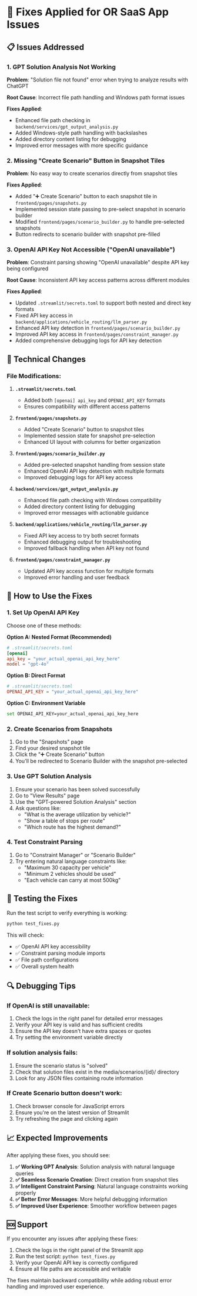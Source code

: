 # 🔧 Fixes Applied for OR SaaS App Issues

## 📋 Issues Addressed

### 1. **GPT Solution Analysis Not Working**
**Problem**: "Solution file not found" error when trying to analyze results with ChatGPT

**Root Cause**: Incorrect file path handling and Windows path format issues

**Fixes Applied**:
- Enhanced file path checking in `backend/services/gpt_output_analysis.py`
- Added Windows-style path handling with backslashes
- Added directory content listing for debugging
- Improved error messages with more specific guidance

### 2. **Missing "Create Scenario" Button in Snapshot Tiles**
**Problem**: No easy way to create scenarios directly from snapshot tiles

**Fixes Applied**:
- Added "➕ Create Scenario" button to each snapshot tile in `frontend/pages/snapshots.py`
- Implemented session state passing to pre-select snapshot in scenario builder
- Modified `frontend/pages/scenario_builder.py` to handle pre-selected snapshots
- Button redirects to scenario builder with snapshot pre-filled

### 3. **OpenAI API Key Not Accessible ("OpenAI unavailable")**
**Problem**: Constraint parsing showing "OpenAI unavailable" despite API key being configured

**Root Cause**: Inconsistent API key access patterns across different modules

**Fixes Applied**:
- Updated `.streamlit/secrets.toml` to support both nested and direct key formats
- Fixed API key access in `backend/applications/vehicle_routing/llm_parser.py`
- Enhanced API key detection in `frontend/pages/scenario_builder.py`
- Improved API key access in `frontend/pages/constraint_manager.py`
- Added comprehensive debugging logs for API key detection

## 🔧 Technical Changes

### File Modifications:

1. **`.streamlit/secrets.toml`**
   - Added both `[openai] api_key` and `OPENAI_API_KEY` formats
   - Ensures compatibility with different access patterns

2. **`frontend/pages/snapshots.py`**
   - Added "Create Scenario" button to snapshot tiles
   - Implemented session state for snapshot pre-selection
   - Enhanced UI layout with columns for better organization

3. **`frontend/pages/scenario_builder.py`**
   - Added pre-selected snapshot handling from session state
   - Enhanced OpenAI API key detection with multiple formats
   - Improved debugging logs for API key access

4. **`backend/services/gpt_output_analysis.py`**
   - Enhanced file path checking with Windows compatibility
   - Added directory content listing for debugging
   - Improved error messages with actionable guidance

5. **`backend/applications/vehicle_routing/llm_parser.py`**
   - Fixed API key access to try both secret formats
   - Enhanced debugging output for troubleshooting
   - Improved fallback handling when API key not found

6. **`frontend/pages/constraint_manager.py`**
   - Updated API key access function for multiple formats
   - Improved error handling and user feedback

## 🚀 How to Use the Fixes

### 1. **Set Up OpenAI API Key**
Choose one of these methods:

**Option A: Nested Format (Recommended)**
```toml
# .streamlit/secrets.toml
[openai]
api_key = "your_actual_openai_api_key_here"
model = "gpt-4o"
```

**Option B: Direct Format**
```toml
# .streamlit/secrets.toml
OPENAI_API_KEY = "your_actual_openai_api_key_here"
```

**Option C: Environment Variable**
```bash
set OPENAI_API_KEY=your_actual_openai_api_key_here
```

### 2. **Create Scenarios from Snapshots**
1. Go to the "Snapshots" page
2. Find your desired snapshot tile
3. Click the "➕ Create Scenario" button
4. You'll be redirected to Scenario Builder with the snapshot pre-selected

### 3. **Use GPT Solution Analysis**
1. Ensure your scenario has been solved successfully
2. Go to "View Results" page
3. Use the "GPT-powered Solution Analysis" section
4. Ask questions like:
   - "What is the average utilization by vehicle?"
   - "Show a table of stops per route"
   - "Which route has the highest demand?"

### 4. **Test Constraint Parsing**
1. Go to "Constraint Manager" or "Scenario Builder"
2. Try entering natural language constraints like:
   - "Maximum 30 capacity per vehicle"
   - "Minimum 2 vehicles should be used"
   - "Each vehicle can carry at most 500kg"

## 🧪 Testing the Fixes

Run the test script to verify everything is working:

```bash
python test_fixes.py
```

This will check:
- ✅ OpenAI API key accessibility
- ✅ Constraint parsing module imports
- ✅ File path configurations
- ✅ Overall system health

## 🔍 Debugging Tips

### If OpenAI is still unavailable:
1. Check the logs in the right panel for detailed error messages
2. Verify your API key is valid and has sufficient credits
3. Ensure the API key doesn't have extra spaces or quotes
4. Try setting the environment variable directly

### If solution analysis fails:
1. Ensure the scenario status is "solved"
2. Check that solution files exist in the media/scenarios/{id}/ directory
3. Look for any JSON files containing route information

### If Create Scenario button doesn't work:
1. Check browser console for JavaScript errors
2. Ensure you're on the latest version of Streamlit
3. Try refreshing the page and clicking again

## 📈 Expected Improvements

After applying these fixes, you should see:

1. **✅ Working GPT Analysis**: Solution analysis with natural language queries
2. **✅ Seamless Scenario Creation**: Direct creation from snapshot tiles
3. **✅ Intelligent Constraint Parsing**: Natural language constraints working properly
4. **✅ Better Error Messages**: More helpful debugging information
5. **✅ Improved User Experience**: Smoother workflow between pages

## 🆘 Support

If you encounter any issues after applying these fixes:

1. Check the logs in the right panel of the Streamlit app
2. Run the test script: `python test_fixes.py`
3. Verify your OpenAI API key is correctly configured
4. Ensure all file paths are accessible and writable

The fixes maintain backward compatibility while adding robust error handling and improved user experience. 